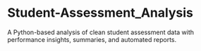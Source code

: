 # Student-Assessment_Analysis
A Python-based analysis of clean student assessment data with performance insights, summaries, and automated reports.
